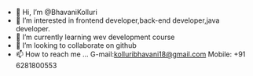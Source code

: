 - 👋 Hi, I’m @BhavaniKolluri
- 👀 I’m interested in frontend developer,back-end developer,java developer.
- 🌱 I’m currently learning wev development course
- 💞️ I’m looking to collaborate on github
- 📫 How to reach me ...
G-mail:kolluribhavani18@gmail.com
Mobile: +91 6281800553 
<!---
BhavaniKolluri/BhavaniKolluri is a ✨ special ✨ repository because its `README.md` (this file) appears on your GitHub profile.
You can click the Preview link to take a look at your changes.
--->
